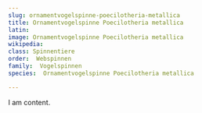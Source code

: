 ```yaml
---
slug: ornamentvogelspinne-poecilotheria-metallica
title: Ornamentvogelspinne Poecilotheria metallica
latin:
image: Ornamentvogelspinne Poecilotheria metallica
wikipedia: 
class: Spinnentiere
order:  Webspinnen
family:  Vogelspinnen
species:  Ornamentvogelspinne Poecilotheria metallica

---
```


I am content.
